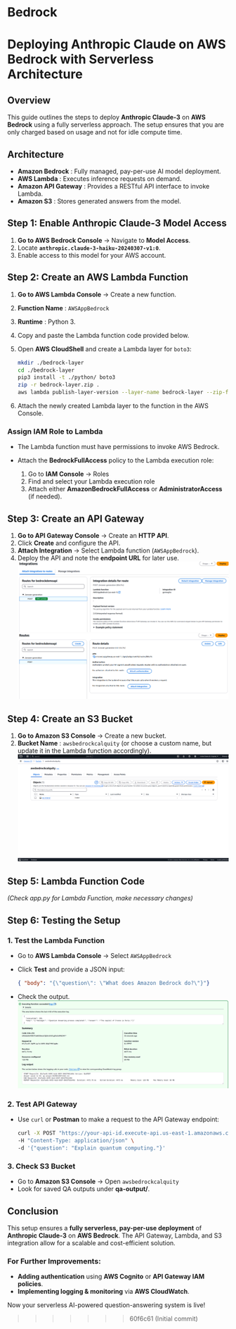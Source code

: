 
# Bedrock

# Deploying Anthropic Claude on AWS Bedrock with Serverless Architecture  

## Overview  
This guide outlines the steps to deploy **Anthropic Claude-3** on **AWS Bedrock** using a fully serverless approach. The setup ensures that you are only charged based on usage and not for idle compute time.  

## Architecture  

- **Amazon Bedrock** : Fully managed, pay-per-use AI model deployment.  
- **AWS Lambda** : Executes inference requests on demand.  
- **Amazon API Gateway** : Provides a RESTful API interface to invoke Lambda.  
- **Amazon S3** : Stores generated answers from the model.  

## Step 1: Enable Anthropic Claude-3 Model Access  

1. **Go to AWS Bedrock Console** → Navigate to **Model Access**.  
2. Locate **`anthropic.claude-3-haiku-20240307-v1:0`**.  
3. Enable access to this model for your AWS account.  

## Step 2: Create an AWS Lambda Function  

1. **Go to AWS Lambda Console** → Create a new function.  
2. **Function Name** : `AWSAppBedrock`  
3. **Runtime** : Python 3.  
4. Copy and paste the Lambda function code provided below.  
5. Open **AWS CloudShell** and create a Lambda layer for `boto3`:  

    ```sh
    mkdir ./bedrock-layer
    cd ./bedrock-layer
    pip3 install -t ./python/ boto3
    zip -r bedrock-layer.zip .
    aws lambda publish-layer-version --layer-name bedrock-layer --zip-file fileb://bedrock-layer.zip
    ```  

6. Attach the newly created Lambda layer to the function in the AWS Console.  

### Assign IAM Role to Lambda  
- The Lambda function must have permissions to invoke AWS Bedrock.  
- Attach the **BedrockFullAccess** policy to the Lambda execution role:  

    1. Go to **IAM Console** → Roles  
    2. Find and select your Lambda execution role  
    3. Attach either **AmazonBedrockFullAccess** or **AdministratorAccess** (if needed).  

## Step 3: Create an API Gateway  

1. **Go to API Gateway Console** → Create an **HTTP API**.  
2. Click **Create** and configure the API.  
3. **Attach Integration** → Select Lambda function (`AWSAppBedrock`).  
4. Deploy the API and note the **endpoint URL** for later use.  
![Alt Text](assets/api.png)
![Alt Text](assets/api2.png)

## Step 4: Create an S3 Bucket  

1. **Go to Amazon S3 Console** → Create a new bucket.  
2. **Bucket Name** : `awsbedrockcalquity` (or choose a custom name, but update it in the Lambda function accordingly).  
![Alt Text](assets/s3.png)

## Step 5: Lambda Function Code  
_(Check app.py for Lambda Function, make necessary changes)_  

## Step 6: Testing the Setup  

### 1. Test the Lambda Function  

- Go to **AWS Lambda Console** → Select `AWSAppBedrock`  
- Click **Test** and provide a JSON input:  

    ```json
    { "body": "{\"question\": \"What does Amazon Bedrock do?\"}"}
    ```  

- Check the output.  
![Alt Text](assets/lambda-test.png)

### 2. Test API Gateway  

- Use `curl` or **Postman** to make a request to the API Gateway endpoint:  

    ```sh
    curl -X POST "https://your-api-id.execute-api.us-east-1.amazonaws.com" \
    -H "Content-Type: application/json" \
    -d '{"question": "Explain quantum computing."}'
    ```  

### 3. Check S3 Bucket  

- Go to **Amazon S3 Console** → Open `awsbedrockcalquity`  
- Look for saved QA outputs under **qa-output/**.  

## Conclusion  

This setup ensures a **fully serverless, pay-per-use deployment** of **Anthropic Claude-3** on **AWS Bedrock**. The API Gateway, Lambda, and S3 integration allow for a scalable and cost-efficient solution.  

### For Further Improvements:  

- **Adding authentication** using **AWS Cognito** or **API Gateway IAM policies**.  
- **Implementing logging & monitoring** via **AWS CloudWatch**.  

Now your serverless AI-powered question-answering system is live!  
>>>>>>> 60f6c61 (Initial commit)
